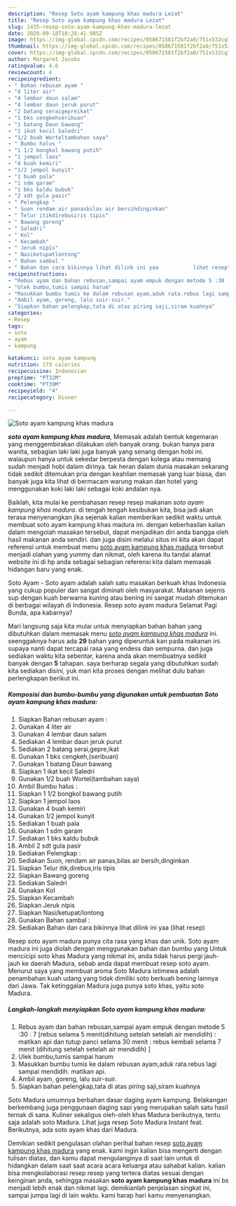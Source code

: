 ```yaml
---
description: "Resep Soto ayam kampung khas madura Lezat"
title: "Resep Soto ayam kampung khas madura Lezat"
slug: 1435-resep-soto-ayam-kampung-khas-madura-lezat
date: 2020-09-18T18:28:41.985Z
image: https://img-global.cpcdn.com/recipes/058671581f2bf2a0/751x532cq70/soto-ayam-kampung-khas-madura-foto-resep-utama.jpg
thumbnail: https://img-global.cpcdn.com/recipes/058671581f2bf2a0/751x532cq70/soto-ayam-kampung-khas-madura-foto-resep-utama.jpg
cover: https://img-global.cpcdn.com/recipes/058671581f2bf2a0/751x532cq70/soto-ayam-kampung-khas-madura-foto-resep-utama.jpg
author: Margaret Jacobs
ratingvalue: 4.6
reviewcount: 4
recipeingredient:
- " Bahan rebusan ayam "
- "4 liter air"
- "4 lembar daun salam"
- "4 lembar daun jeruk purut"
- "2 batang seraigepreikat"
- "1 bks cengkehseribuan"
- "1 batang Daun bawang"
- "1 ikat kecil Saledri"
- "1/2 buah Worteltambahan saya"
- " Bumbu halus "
- "1 1/2 bongkol bawang putih"
- "1 jempol laos"
- "4 buah kemiri"
- "1/2 jempol kunyit"
- "1 buah pala"
- "1 sdm garam"
- "1 bks kaldu bubuk"
- "2 sdt gula pasir"
- " Pelengkap "
- " Suon rendam air panasbilas air bersihdinginkan"
- " Telur itikdirebusiris tipis"
- " Bawang goreng"
- " Saledri"
- " Kol"
- " Kecambah"
- " Jeruk nipis"
- " Nasiketupatlontong"
- " Bahan sambal "
- " Bahan dan cara bikinnya lihat dilink ini yaa           lihat resep"
recipeinstructions:
- "Rebus ayam dan bahan rebusan,sampai ayam empuk dengan metode 5 :30 : 7 [rebus selama 5 menit(dihitung setelah setelah air mendidih) : matikan api dan tutup panci selama 30 menit : rebus kembali selama 7 menit (dihitung setelah setelah air mendidih) ]"
- "Ulek bumbu,tumis sampai harum"
- "Masukkan bumbu tumis ke dalam rebusan ayam,aduk rata.rebus lagi sampai mendidih. matikan api."
- "Ambil ayam, goreng, lalu suir-suir."
- "Siapkan bahan pelengkap,tata di atas piring saji,siram kuahnya"
categories:
- Resep
tags:
- soto
- ayam
- kampung

katakunci: soto ayam kampung 
nutrition: 173 calories
recipecuisine: Indonesian
preptime: "PT32M"
cooktime: "PT39M"
recipeyield: "4"
recipecategory: Dinner

---
```



![Soto ayam kampung khas madura](https://img-global.cpcdn.com/recipes/058671581f2bf2a0/751x532cq70/soto-ayam-kampung-khas-madura-foto-resep-utama.jpg)

<b><i>soto ayam kampung khas madura</i></b>, Memasak adalah bentuk kegemaran yang menggembirakan dilakukan oleh banyak orang. bukan hanya para wanita, sebagian laki laki juga banyak yang senang dengan hobi ini. walaupun hanya untuk sekedar berpesta dengan kolega atau memang sudah menjadi hobi dalam dirinya. tak heran dalam dunia masakan sekarang tidak sedikit ditemukan pria dengan keahlian memasak yang luar biasa, dan banyak juga kita lihat di bermacam warung makan dan hotel yang menggunakan koki laki laki sebagai koki andalan nya.

Baiklah, kita mulai ke pembahasan resep resep makanan <i>soto ayam kampung khas madura</i>. di tengah tengah kesibukan kita, bisa jadi akan terasa menyenangkan jika sejenak kalian memberikan sedikit waktu untuk membuat soto ayam kampung khas madura ini. dengan keberhasilan kalian dalam mengolah masakan tersebut, dapat menjadikan diri anda bangga oleh hasil makanan anda sendiri. dan juga disini melalui situs ini kita akan dapat referensi untuk membuat menu <u>soto ayam kampung khas madura</u> tersebut menjadi olahan yang yummy dan nikmat, oleh karena itu tandai alamat website ini di hp anda sebagai sebagian referensi kita dalam memasak hidangan baru yang enak.

Soto Ayam - Soto ayam adalah salah satu masakan berkuah khas Indonesia yang cukup populer dan sangat diminati oleh masyarakat. Makanan sejenis sup dengan kuah berwarna kuning atau bening ini sangat mudah ditemukan di berbagai wilayah di Indonesia. Resep soto ayam madura Selamat Pagi Bunda, apa kabarnya?


Mari langsung saja kita mulai untuk menyiapkan bahan bahan yang dibutuhkan dalam memasak menu <u><i>soto ayam kampung khas madura</i></u> ini. seenggaknya harus ada <b>29</b> bahan yang diperuntuk kan pada makanan ini. supaya nanti dapat tercapai rasa yang endess dan sempurna. dan juga sediakan waktu kita sebentar, karena anda akan membuatnya sedikit banyak dengan <b>5</b> tahapan. saya berharap segala yang dibutuhkan sudah kita sediakan disini, yuk mari kita proses dengan melihat dulu bahan perlengkapan berikut ini.

<!--inarticleads1-->

##### Komposisi dan bumbu-bumbu yang digunakan untuk pembuatan Soto ayam kampung khas madura:

1. Siapkan  Bahan rebusan ayam :
1. Gunakan 4 liter air
1. Gunakan 4 lembar daun salam
1. Sediakan 4 lembar daun jeruk purut
1. Sediakan 2 batang serai,gepre,ikat
1. Gunakan 1 bks cengkeh,(seribuan)
1. Gunakan 1 batang Daun bawang
1. Siapkan 1 ikat kecil Saledri
1. Gunakan 1/2 buah Wortel(tambahan saya)
1. Ambil  Bumbu halus :
1. Siapkan 1 1/2 bongkol bawang putih
1. Siapkan 1 jempol laos
1. Gunakan 4 buah kemiri
1. Gunakan 1/2 jempol kunyit
1. Sediakan 1 buah pala
1. Gunakan 1 sdm garam
1. Sediakan 1 bks kaldu bubuk
1. Ambil 2 sdt gula pasir
1. Sediakan  Pelengkap :
1. Sediakan  Suon, rendam air panas,bilas air bersih,dinginkan
1. Siapkan  Telur itik,direbus,iris tipis
1. Siapkan  Bawang goreng
1. Sediakan  Saledri
1. Gunakan  Kol
1. Siapkan  Kecambah
1. Siapkan  Jeruk nipis
1. Siapkan  Nasi/ketupat/lontong
1. Gunakan  Bahan sambal :
1. Sediakan  Bahan dan cara bikinnya lihat dilink ini yaa           (lihat resep)


Resep soto ayam madura punya cita rasa yang khas dan unik. Soto ayam madura ini juga diolah dengan menggunakan bahan dan bumbu yang Untuk mencicipi soto khas Madura yang nikmat ini, anda tidak harus pergi jauh-jauh ke daerah Madura, sebab anda dapat membuat resep soto ayam. Menurut saya yang membuat aroma Soto Madura istimewa adalah penambahan kuah udang yang tidak dimiliki soto berkuah bening lainnya dari Jawa. Tak ketinggalan Madura juga punya soto khas, yaitu soto Madura. 

<!--inarticleads2-->

##### Langkah-langkah menyiapkan Soto ayam kampung khas madura:

1. Rebus ayam dan bahan rebusan,sampai ayam empuk dengan metode 5 :30 : 7 [rebus selama 5 menit(dihitung setelah setelah air mendidih) : matikan api dan tutup panci selama 30 menit : rebus kembali selama 7 menit (dihitung setelah setelah air mendidih) ]
1. Ulek bumbu,tumis sampai harum
1. Masukkan bumbu tumis ke dalam rebusan ayam,aduk rata.rebus lagi sampai mendidih. matikan api.
1. Ambil ayam, goreng, lalu suir-suir.
1. Siapkan bahan pelengkap,tata di atas piring saji,siram kuahnya


Soto Madura umumnya berbahan dasar daging ayam kampung. Belakangan berkembang juga penggunaan daging sapi yang merupakan salah satu hasil ternak di sana. Kuliner sekaligus oleh-oleh khas Madura berikutnya, tentu saja adalah soto Madura. Lihat juga resep Soto Madura Instant feat. Berikutnya, ada soto ayam khas dari Madura. 

Demikian sedikit pengulasan olahan perihal bahan resep <u>soto ayam kampung khas madura</u> yang enak. kami ingin kalian bisa mengerti dengan tulisan diatas, dan kamu dapat mengulanginya di saat lain untuk di hidangkan dalam saat saat acara acara keluarga atau sahabat kalian. kalian bisa mengkolaborasi resep resep yang tertera diatas sesuai dengan keinginan anda, sehingga masakan <b>soto ayam kampung khas madura</b> ini bs menjadi lebih enak dan nikmat lagi. demikianlah penjelasan singkat ini, sampai jumpa lagi di lain waktu. kami harap hari kamu menyenangkan.
